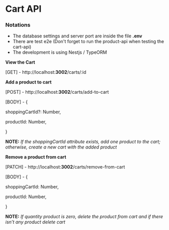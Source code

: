 # Cart API

### Notations

- The database settings and server port  are inside the file **.env**
- There are test e2e (Don't forget to run the product-api when testing the cart-api)
- The development is using Nestjs / TypeORM

**View the Cart**

[GET] - http://localhost:**3002**/carts/:id

**Add a product to cart**

[POST] - http://localhost:**3002**/carts/add-to-cart

[BODY] - {

shoppingCartId?: Number,

productId: Number,

}

**NOTE:** *If the shoppingCartId attribute exists, add one product to the cart; otherwise, create a new cart with the added product*

**Remove a product from cart**

[PATCH] - http://localhost:**3002**/carts/remove-from-cart

[BODY] - {

shoppingCartId: Number,

productId: Number,

}

**NOTE:** *If quantity product is zero, delete the product from cart and if there isn’t any product delete cart*

